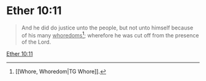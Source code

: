 # Ether 10:11

> And he did do justice unto the people, but not unto himself because of his many <u>whoredoms</u>[^a]; wherefore he was cut off from the presence of the Lord.

[Ether 10:11](https://www.churchofjesuschrist.org/study/scriptures/bofm/ether/10?lang=eng&id=p11#p11)


[^a]: [[Whore, Whoredom|TG Whore]].  
